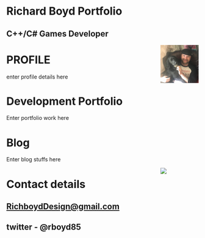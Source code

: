 
#                                                         Richard Boyd Portfolio          
  
##                                                            C++/C# Games Developer
  


 ><img align="right" width="100" width="300" src="oreo.jpg">

 
# PROFILE

enter profile details here 


# Development Portfolio

Enter portfolio work here


# Blog

Enter blog stuffs here

 ><img align="right" width="100" width="300" src="space_invaders.jpg">

# Contact details

## RichboydDesign@gmail.com 
## twitter - @rboyd85

